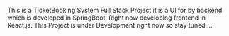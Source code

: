 This is a TicketBooking System Full Stack Project it is a UI for by backend which is developed in SpringBoot, Right now developing frontend in React.js. This Project is under Development right now so stay tuned....